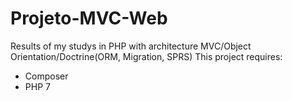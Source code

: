 # Projeto-MVC-Web
Results of my studys in PHP with  architecture MVC/Object Orientation/Doctrine(ORM, Migration, SPRS)
This project requires:
- Composer
- PHP 7
